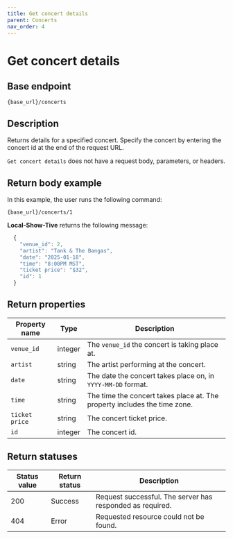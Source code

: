 ```yaml
---
title: Get concert details
parent: Concerts
nav_order: 4
---
```


# Get concert details

## Base endpoint

```shell
{base_url}/concerts
```

## Description

Returns details for a specified concert. Specify the concert by entering the concert id at the end of the request URL.

`Get concert details` does not have a request body, parameters, or headers.

## Return body example

In this example, the user runs the following command:

```shell
{base_url}/concerts/1
```

**Local-Show-Tive** returns the following message:

```js
  {
    "venue_id": 2,
    "artist": "Tank & The Bangas",
    "date": "2025-01-18",
    "time": "8:00PM MST",
    "ticket price": "$32",
    "id": 1
  }
```

## Return properties

| Property name | Type | Description |
| ------------- | ----------- | ----------- |
| `venue_id` | integer | The `venue_id` the concert is taking place at. |
| `artist` | string | The artist performing at the concert. |
| `date` | string | The date the concert takes place on, in `YYYY-MM-DD` format. |
| `time` | string | The time the concert takes place at. The property includes the time zone. |
| `ticket price` | string | The concert ticket price. |
| `id` | integer | The concert id. |


## Return statuses

| Status value | Return status | Description |
| ------------- | ----------- | ----------- |
| 200 | Success | Request successful. The server has responded as required. |
| 404 | Error | Requested resource could not be found. |
